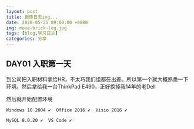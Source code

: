 ```yaml
---
layout: post
title: 搬砖日志ing...
date: 2020-05-25 09:00:00 +0800
img: move-brick-log.jpg
tags: [blog,学习日志]
categories: 分享
---
```


## DAY01 入职第一天

到公司把入职材料拿给HR，不太巧我们组都在出差。所以第一个就大概熟悉一下环境。然后拿给我一台ThinkPad E490，正好换掉我14年的老Dell

然后就开始配置环境

    Windows 10 2004 ✔  Office 2016 ✔  Visio 2016 ✔
    
    MySQL 8.0.20 ✔  VS Code ✔ 




